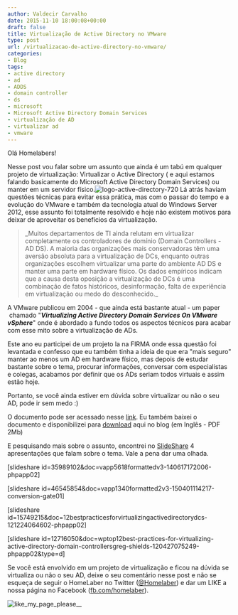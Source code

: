 ```yaml
---
author: Valdecir Carvalho
date: 2015-11-10 18:00:08+00:00
draft: false
title: Virtualização de Active Directory no VMware
type: post
url: /virtualizacao-de-active-directory-no-vmware/
categories:
- Blog
tags:
- active directory
- ad
- ADDS
- domain controller
- ds
- microsoft
- Microsoft Active Directory Domain Services
- virtualização de AD
- virtualizar ad
- vmware
---
```


Olá Homelabers!

Nesse post vou falar sobre um assunto que ainda é um tabú em qualquer projeto de virtualização: Virtualizar o Active Directory ( e aqui estamos falando basicamente do Microsoft Active Directory Domain Services) ou manter em um servidor físico.![logo-active-directory-720](/imagens/2015/11/logo-active-directory-720.png)
Lá atrás haviam questões técnicas para evitar essa prática, mas com o passar do tempo e a evolução do VMware e também da tecnologia atual do Windows Server 2012, esse assunto foi totalmente resolvido e hoje não existem motivos para deixar de aproveitar os benefícios da virtualização.<!-- more -->



<blockquote>_Muitos departamentos de TI ainda relutam em virtualizar completamente os controladores de domínio (Domain Controllers - AD DS). A maioria das organizações mais conservadoras têm uma aversão absoluta para a virtualização de DCs, enquanto outras organizações escolhem virtualizar uma parte do ambiente AD DS e manter uma parte em hardware físico. Os dados empíricos indicam que a causa desta oposição a virtualização de DCs é uma combinação de fatos históricos, desinformação, falta de experiência em virtualização ou medo do desconhecido._</blockquote>



A VMware publicou em 2004 - que ainda está bastante atual - um paper  chamado "_**Virtualizing Active Directory Domain Services On VMware vSphere**_" onde é abordado a fundo todos os aspectos técnicos para acabar com esse mito sobre a virtualização de ADs.

Este ano eu participei de um projeto la na FIRMA onde essa questão foi levantada e confesso que eu também tinha a ideia de que era "mais seguro" manter ao menos um AD em hardware físico, mas depois de estudar bastante sobre o tema, procurar informações, conversar com especialistas e colegas, acabamos por definir que os ADs seriam todos virtuais e assim estão hoje.

Portanto, se você ainda estiver em dúvida sobre virtualizar ou não o seu AD, pode ir sem medo :)

O documento pode ser acessado nesse [link](https://blogs.vmware.com/apps/2014/01/just-published-virtualizing-active-directory-domain-services-on-vmware-vsphere.html). Eu também baixei o documento e disponibilizei para [download](/imagens/2015/11/Virtualizing-Active-Directory-Domain-Services-on-VMware-vSphere.pdf) aqui no blog (em Inglês - PDF 2Mb)

E pesquisando mais sobre o assunto, encontrei no [SlideShare](http://pt.slideshare.net/) 4 apresentações que falam sobre o tema. Vale a pena dar uma olhada.

[slideshare id=35989102&doc=vapp5618formattedv3-140617172006-phpapp02]

[slideshare id=46545854&doc=vapp1340formatted2v3-150401114217-conversion-gate01]

[slideshare id=15749215&doc=12bestpracticesforvirtualizingactivedirectorydcs-121224064602-phpapp02]

[slideshare id=12716050&doc=wptop12best-practices-for-virtualizing-active-directory-domain-controllersgreg-shields-120427075249-phpapp02&type=d]

Se você está envolvido em um projeto de virtualização e ficou na dúvida se virtualiza ou não o seu AD, deixe o seu comentário nesse post e não se esqueça de seguir o HomeLaber no Twitter ([@Homelaber](https://twitter.com/homelaber)) e dar um LIKE a nossa página no Facebook ([fb.com/homelaber](http://fb.com/homelaber)).

![like_my_page_please__](/imagens/2015/11/like_my_page_please__.jpg)



